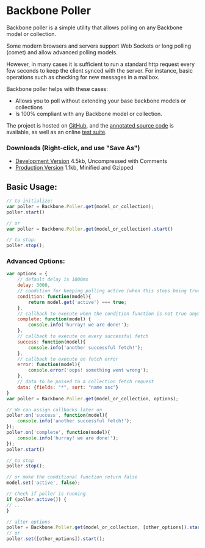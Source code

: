 # Backbone Poller
Backbone poller is a simple utility that allows polling on any Backbone model or collection.

Some modern browsers and servers support Web Sockets or long polling (comet) and allow advanced polling models.

However, in many cases it is sufficient to run a standard http request every few seconds to keep the client synced with the server. For instance, basic operations such as checking for new messages in a mailbox.

Backbone poller helps with these cases:

- Allows you to poll without extending your base backbone models or collections
- Is 100% compliant with any Backbone model or collection.

The project is hosted on [GitHub](<https://github.com/uzikilon/backbone-poller>), and the [annotated source code](<http://uzikilon.github.com/backbone-poller/>) is available, as well as an online [test suite](<http://uzikilon.github.com/backbone-poller/test/SpecRunner.html>).

### Downloads (Right-click, and use "Save As")

- [Development Version](<https://raw.github.com/uzikilon/backbone-poller/master/backbone.poller.js>)    4.5kb, Uncompressed with Comments
- [Production Version](<https://raw.github.com/uzikilon/backbone-poller/master/backbone.poller.min.js>)   1.1kb, Minified and Gzipped


## Basic Usage:
``` javascript
// to initialize:
var poller = Backbone.Poller.get(model_or_collection);
poller.start()

// or
var poller = Backbone.Poller.get(model_or_collection).start()

// to stop:
poller.stop();

```

### Advanced Options:
``` javascript
var options = {
    // default delay is 1000ms
    delay: 3000, 
    // condition for keeping polling active (when this stops being true, polling will stop)
    condition: function(model){
        return model.get('active') === true;
    },
    // callback to execute when the condition function is not true anymore, or when calling stop()
    complete: function(model) { 
        console.info('hurray! we are done!'); 
    },
    // callback to execute on every successful fetch
    success: function(model){ 
        console.info('another successful fetch!'); 
    },
    // callback to execute on fetch error
    error: function(model){ 
        console.error('oops! something went wrong'); 
    },
    // data to be passed to a collection fetch request
    data: {fields: "*", sort: "name asc"}
}
var poller = Backbone.Poller.get(model_or_collection, options);

// We can assign callbacks later on
poller.on('success', function(model){
    console.info('another successful fetch!'); 
});
poller.on('complete', function(model){
    console.info('hurray! we are done!');
});
poller.start()

// to stop
poller.stop();

// or make the conditional function return false
model.set('active', false);

// check if poller is running
if (poller.active()) {
// ...
}

// alter options
poller = Backbone.Poller.get(model_or_collection, [other_options]).start();
// or
poller.set([other_options]).start();

```